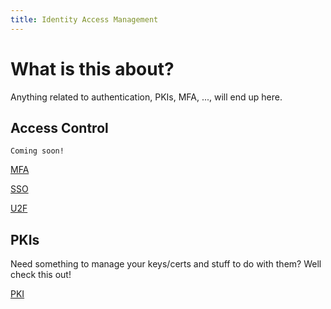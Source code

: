 ```yaml
---
title: Identity Access Management
---
```


# What is this about?
Anything related to authentication, PKIs, MFA, ..., will end up here.

## Access Control

```
Coming soon!
```
[MFA](./mfa)

[SSO](./sso)

[U2F](./u2f)

## PKIs
Need something to manage your keys/certs and stuff to do with them? Well check this out!

[PKI](./PKI)